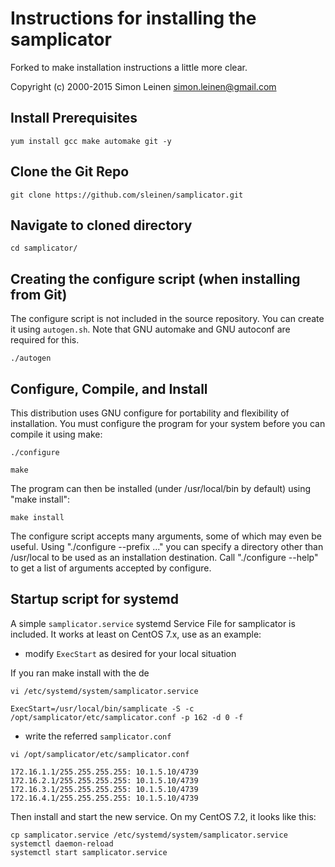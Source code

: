 Instructions for installing the samplicator
===========================================

Forked to make installation instructions a little more clear.

Copyright (c) 2000-2015 Simon Leinen  <simon.leinen@gmail.com>

Install Prerequisites
--------------------------------------------------------

	yum install gcc make automake git -y

Clone the Git Repo
--------------------------------------------------------

	git clone https://github.com/sleinen/samplicator.git
	

Navigate to cloned directory
--------------------------------------------------------

`cd samplicator/`

Creating the configure script (when installing from Git)
--------------------------------------------------------

The configure script is not included in the source repository.  You
can create it using `autogen.sh`.  Note that GNU automake and GNU
autoconf are required for this.

`./autogen`

Configure, Compile, and Install
-------------------------------

This distribution uses GNU configure for portability and flexibility
of installation.  You must configure the program for your system
before you can compile it using make:

`./configure`

`make`

The program can then be installed (under /usr/local/bin by default)
using "make install":

`make install`

The configure script accepts many arguments, some of which may even be
useful.  Using "./configure --prefix ..." you can specify a directory
other than /usr/local to be used as an installation destination.  Call
"./configure --help" to get a list of arguments accepted by configure.

Startup script for systemd
--------------------------

A simple `samplicator.service` systemd Service File for samplicator is
included. It works at least on CentOS 7.x, use as an example:

- modify `ExecStart` as desired for your local situation

If you ran make install with the de

`vi /etc/systemd/system/samplicator.service`

	ExecStart=/usr/local/bin/samplicate -S -c /opt/samplicator/etc/samplicator.conf -p 162 -d 0 -f
	
- write the referred `samplicator.conf`

`vi /opt/samplicator/etc/samplicator.conf`

	172.16.1.1/255.255.255.255: 10.1.5.10/4739
	172.16.2.1/255.255.255.255: 10.1.5.10/4739
	172.16.3.1/255.255.255.255: 10.1.5.10/4739
	172.16.4.1/255.255.255.255: 10.1.5.10/4739

Then install and start the new service. On my CentOS 7.2, it looks like this:

	cp samplicator.service /etc/systemd/system/samplicator.service
	systemctl daemon-reload
	systemctl start samplicator.service
